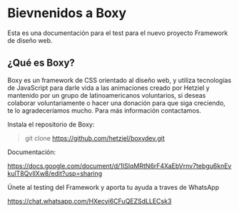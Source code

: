 # Bievnenidos a Boxy #

Esta es una documentación para el test para el nuevo proyecto Framework de diseño web.

## ¿Qué es Boxy? ##

Boxy es un framework de CSS orientado al diseño web, y utiliza tecnologías de JavaScript para darle vida a las animaciones creado por Hetziel y mantenido por un grupo de latinoamericanos voluntarios, si deseas colaborar voluntariamente o hacer una donación para que siga creciendo, te lo agradeceríamos mucho. Para más información contactamos.

Instala el repositorio de Boxy:

  > git clone https://github.com/hetziel/boxydev.git

Documentación:

<https://docs.google.com/document/d/1ISIqMRtN6rF4XaEbVrnv7tebgu6knEvkulT8QvIlXw8/edit?usp=sharing>

Únete al testing del Framework y aporta tu ayuda a traves de WhatsApp

<https://chat.whatsapp.com/HXecyi6CFuQEZSdLLECsk3>
